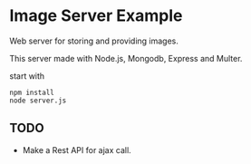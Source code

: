 # Image Server Example

Web server for storing and providing images.

This server made with Node.js, Mongodb, Express and Multer.

start with
```
npm install
node server.js
```

## TODO
- Make a Rest API for ajax call.
